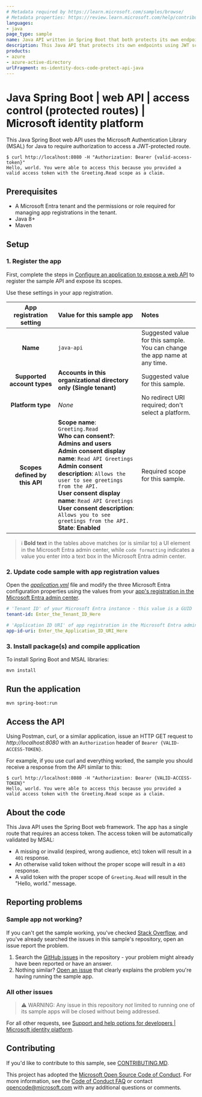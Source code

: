 ```yaml
---
# Metadata required by https://learn.microsoft.com/samples/browse/
# Metadata properties: https://review.learn.microsoft.com/help/contribute/samples/process/onboarding?branch=main#add-metadata-to-readme
languages:
- java
page_type: sample
name: Java API written in Spring Boot that both protects its own endpoints
description: This Java API that protects its own endpoints using JWT scope validation. The code in this sample is used by one or more articles on learn.microsoft.com.
products:
- azure
- azure-active-directory
urlFragment: ms-identity-docs-code-protect-api-java
---
```


# Java Spring Boot | web API | access control (protected routes) | Microsoft identity platform

<!-- Build badges here
![Build passing.](https://img.shields.io/badge/build-passing-brightgreen.svg) ![Code coverage.](https://img.shields.io/badge/coverage-100%25-brightgreen.svg) ![License.](https://img.shields.io/badge/license-MIT-green.svg)
-->

This Java Spring Boot web API uses the Microsoft Authentication Library (MSAL) for Java to require authorization to access a JWT-protected route.

```console
$ curl http://localhost:8080 -H "Authorization: Bearer {valid-access-token}"
Hello, world. You were able to access this because you provided a valid access token with the Greeting.Read scope as a claim.
```

<!-- TODO: Link to first tutorial in series when published. -->

## Prerequisites

- A Microsoft Entra tenant and the permissions or role required for managing app registrations in the tenant.
- Java 8+
- Maven

## Setup

### 1. Register the app

First, complete the steps in [Configure an application to expose a web API](https://learn.microsoft.com/azure/active-directory/develop/quickstart-configure-app-expose-web-apis) to register the sample API and expose its scopes.

Use these settings in your app registration.

| App registration <br/> setting | Value for this sample app                                            | Notes                                                                            |
|:------------------------------:|:---------------------------------------------------------------------|:---------------------------------------------------------------------------------|
| **Name**                       | `java-api`                                                           | Suggested value for this sample. <br/> You can change the app name at any time.  |
| **Supported account types**    | **Accounts in this organizational directory only (Single tenant)**   | Suggested value for this sample.                                                 |
| **Platform type**              | _None_                                                               | No redirect URI required; don't select a platform.                               |
| **Scopes defined by this API** | **Scope name**: `Greeting.Read`<br/>**Who can consent?**: **Admins and users**<br/>**Admin consent display name**: `Read API Greetings`<br/>**Admin consent description**: `Allows the user to see greetings from the API.`<br/>**User consent display name**: `Read API Greetings`<br/>**User consent description**: `Allows you to see greetings from the API.`<br/>**State**: **Enabled** | Required scope for this sample. |

> :information_source: **Bold text** in the tables above matches (or is similar to) a UI element in the Microsoft Entra admin center, while `code formatting` indicates a value you enter into a text box in the Microsoft Entra admin center.

### 2. Update code sample with app registration values

Open the [_application.yml_](src/main/resources/application.yml) file and modify the three Microsoft Entra configuration properties using the values from your [app's registration in the Microsoft Entra admin center](https://learn.microsoft.com/azure/active-directory/develop/quickstart-configure-app-expose-web-apis).


```yaml
# 'Tenant ID' of your Microsoft Entra instance - this value is a GUID
tenant-id: Enter_the_Tenant_ID_Here

# 'Application ID URI' of app registration in the Microsoft Entra admin center - this value typically starts with api://
app-id-uri: Enter_the_Application_ID_URI_Here
```

### 3. Install package(s) and compile application

To install Spring Boot and MSAL libraries:

```bash
mvn install
```

## Run the application

```bash
mvn spring-boot:run
```

## Access the API


Using Postman, curl, or a similar application, issue an HTTP GET request to *http://localhost:8080* with an `Authorization` header of `Bearer {VALID-ACCESS-TOKEN}`.

For example, if you use curl and everything worked, the sample you should receive a response from the API similar to this:


```console
$ curl http://localhost:8080 -H "Authorization: Bearer {VALID-ACCESS-TOKEN}"
Hello, world. You were able to access this because you provided a valid access token with the Greeting.Read scope as a claim.
```

## About the code

This Java API uses the Spring Boot web framework. The app has a single route that requires an access token. The access token will be automatically validated by MSAL:

- A missing or invalid (expired, wrong audience, etc) token will result in a `401` response.
- An otherwise valid token without the proper scope will result in a `403` response.
- A valid token with the proper scope of `Greeting.Read` will result in the "Hello, world." message.

## Reporting problems

### Sample app not working?

If you can't get the sample working, you've checked [Stack Overflow](http://stackoverflow.com/questions/tagged/msal), and you've already searched the issues in this sample's repository, open an issue report the problem.

1. Search the [GitHub issues](../issues) in the repository - your problem might already have been reported or have an answer.
1. Nothing similar? [Open an issue](../issues/new) that clearly explains the problem you're having running the sample app.

### All other issues

> :warning: WARNING: Any issue in this repository _not_ limited to running one of its sample apps will be closed without being addressed.

For all other requests, see [Support and help options for developers | Microsoft identity platform](https://learn.microsoft.com/azure/active-directory/develop/developer-support-help-options).

## Contributing

If you'd like to contribute to this sample, see [CONTRIBUTING.MD](/CONTRIBUTING.md).

This project has adopted the [Microsoft Open Source Code of Conduct](https://opensource.microsoft.com/codeofconduct/). For more information, see the [Code of Conduct FAQ](https://opensource.microsoft.com/codeofconduct/faq/) or contact [opencode@microsoft.com](mailto:opencode@microsoft.com) with any additional questions or comments.
